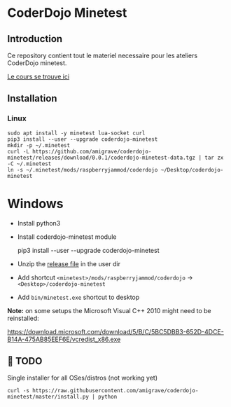 # CoderDojo Minetest

## Introduction

Ce repository contient tout le materiel necessaire pour les
ateliers CoderDojo minetest.

[Le cours se trouve ici](https://amigrave.github.io/coderdojo-minetest)

## Installation

### Linux

```
sudo apt install -y minetest lua-socket curl
pip3 install --user --upgrade coderdojo-minetest
mkdir -p ~/.minetest
curl -L https://github.com/amigrave/coderdojo-minetest/releases/download/0.0.1/coderdojo-minetest-data.tgz | tar zx -C ~/.minetest
ln -s ~/.minetest/mods/raspberryjammod/coderdojo ~/Desktop/coderdojo-minetest
```

# Windows

- Install python3
- Install coderdojo-minetest module

    pip3 install --user --upgrade coderdojo-minetest

- Unzip the [release file](https://github.com/amigrave/coderdojo-minetest/releases/download/0.0.1/minetest-0.4.16-coderdojo.zip) in the user dir
- Add shortcut `<minetest>/mods/raspberryjammod/coderdojo` -> `<Desktop>/coderdojo-minetest`
- Add `bin/minetest.exe` shortcut to desktop

**Note:** on some setups the Microsoft Visual C++ 2010 might need to be reinstalled:

https://download.microsoft.com/download/5/B/C/5BC5DBB3-652D-4DCE-B14A-475AB85EEF6E/vcredist_x86.exe


## :bell: TODO

Single installer for all OSes/distros (not working yet)

```
curl -s https://raw.githubusercontent.com/amigrave/coderdojo-minetest/master/install.py | python
```
